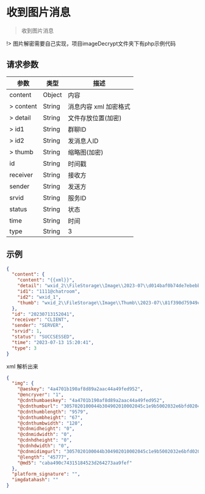 # 收到图片消息

> 收到图片消息

!> 图片解密需要自己实现，项目imageDecrypt文件夹下有php示例代码

## 请求参数

| 参数        | 类型     | 描述            | 
|-----------|--------|---------------|
| content	  | Object | 内容            |
| > content | String | 消息内容 xml 加密格式 |
| > detail  | String | 文件存放位置(加密)    |
| > id1     | String | 群聊ID          |
| > id2     | String | 发消息人ID        |
| > thumb   | String | 缩略图(加密)       |
| id        | String | 时间戳           |
| receiver  | String | 接收方           |
| sender    | String | 发送方           |
| srvid     | String | 服务ID          |
| status    | String | 状态            |
| time      | String | 时间            |
| type      | String | 3             |

## 示例

```json
{
  "content": {
    "content": "{{xml}}",
    "detail": "wxid_2\\FileStorage\\Image\\2023-07\\d014baf0b74de7ebebbe609756db9caf.dat",
    "id1": "1111@chatroom",
    "id2": "wxid_1",
    "thumb": "wxid_2\\FileStorage\\Image\\Thumb\\2023-07\\81f390d75949c7c1531e0212c0fc3dab_t.dat"
  },
  "id": "20230713152041",
  "receiver": "CLIENT",
  "sender": "SERVER",
  "srvid": 1,
  "status": "SUCCSESSED",
  "time": "2023-07-13 15:20:41",
  "type": 3
}
```

xml 解析出来

```json
{
  "img": {
    "@aeskey": "4a4701b190af8d89a2aac44a49fed952",
    "@encryver": "1",
    "@cdnthumbaeskey": "4a4701b190af8d89a2aac44a49fed952",
    "@cdnthumburl": "3057020100044b304902010002045c1e9b5002032e6bfd02043b48aa3d020464afa5c8042437363361376663662d386533392d346362362d623438382d6264376235336163343939610204011418020201000405004c54a100",
    "@cdnthumblength": "9579",
    "@cdnthumbheight": "67",
    "@cdnthumbwidth": "120",
    "@cdnmidheight": "0",
    "@cdnmidwidth": "0",
    "@cdnhdheight": "0",
    "@cdnhdwidth": "0",
    "@cdnmidimgurl": "3057020100044b304902010002045c1e9b5002032e6bfd02043b48aa3d020464afa5c8042437363361376663662d386533392d346362362d623438382d6264376235336163343939610204011418020201000405004c54a100",
    "@length": "45777",
    "@md5": "caba490c74315184523d264273aa9fef"
  },
  "platform_signature": "",
  "imgdatahash": ""
}
```
